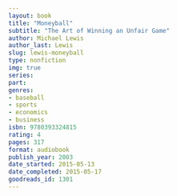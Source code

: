 ```yaml
---
layout: book
title: "Moneyball"
subtitle: "The Art of Winning an Unfair Game"
author: Michael Lewis
author_last: Lewis
slug: lewis-moneyball
type: nonfiction
img: true
series: 
part: 
genres:
- baseball
- sports
- economics
- business
isbn: 9780393324815
rating: 4
pages: 317
format: audiobook
publish_year: 2003
date_started: 2015-05-13
date_completed: 2015-05-17
goodreads_id: 1301
---
```

